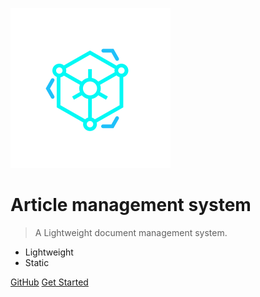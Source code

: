![logo](_media/icon.svg)

# Article management system

> A Lightweight document management system.

- Lightweight
- Static

[GitHub](https://github.com/willasas/ArticleManagementSystem)
[Get Started](#Start)
